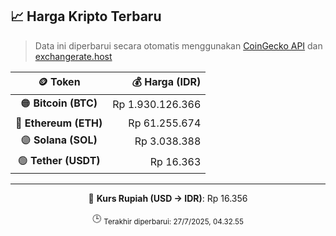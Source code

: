 

<!-- HARGA_KRIPTO -->
## 📈 Harga Kripto Terbaru

> Data ini diperbarui secara otomatis menggunakan [CoinGecko API](https://www.coingecko.com/) dan [exchangerate.host](https://exchangerate.host/)

<div align="center">

| 🪙 Token | 💰 Harga (IDR) |
|:------:|---------------:|
| 🟠 **Bitcoin (BTC)**   | Rp 1.930.126.366 |
| 🔵 **Ethereum (ETH)**  | Rp 61.255.674 |
| 🟣 **Solana (SOL)**    | Rp 3.038.388 |
| 🟢 **Tether (USDT)**   | Rp 16.363 |

---

💱 **Kurs Rupiah (USD → IDR)**: Rp 16.356

🕒 <sub>Terakhir diperbarui: 27/7/2025, 04.32.55</sub>

</div>
<!-- /HARGA_KRIPTO -->